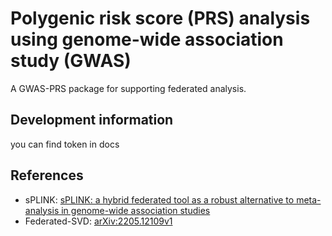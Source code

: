 # Polygenic risk score (PRS) analysis using genome-wide association study (GWAS)

A GWAS-PRS package for supporting federated analysis.

## Development information

you can find token in docs 


## References

- sPLINK: [sPLINK: a hybrid federated tool as a robust alternative to meta-analysis in genome-wide association studies](https://genomebiology.biomedcentral.com/articles/10.1186/s13059-021-02562-1)
- Federated-SVD: [arXiv:2205.12109v1](https://arxiv.org/pdf/2205.12109.pdf)
